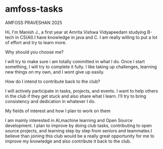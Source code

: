 # amfoss-tasks
AMFOSS PRAVESHAN 2025

Hi, I'm Manish J., a first year at Amrita Vishwa Vidyapeedam studying B-tech in CS(AI).I have knowledge in java and C. I am really willing to put a lot of effort and try to learn more.

Why should you choose me?

I will try to make sure i am totally committed in what I do. Once I start something, I will try to complete it fully. I like taking up challenges, learning new things on my own, and I wont give up easily.

How do I intend to contribute back to the club?

I will actively participate in tasks, projects, and events. I want to help others in the club if they get stuck and also share what I learn. I’ll try to bring consistency and dedication in whatever I do.

My fields of interest and how I plan to work on them

I am mainly interested in AI,machine learning and Open Source development.
I plan to improve by doing club tasks, contributing to open source projects, and learning step by step from seniors and teammates.I believe than joining this club would be a really great opportunity for me to improve my knowledge and also contribute it back to the club.
